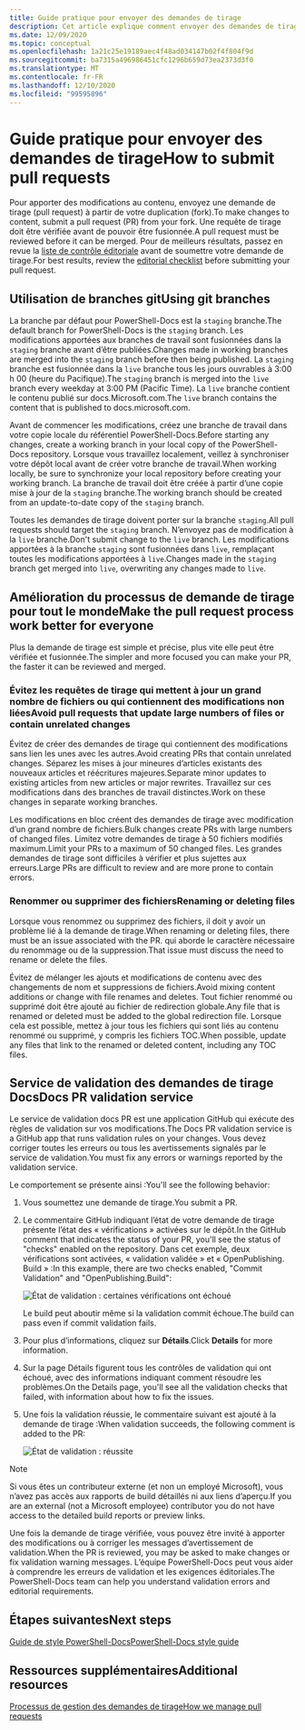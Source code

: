 ```yaml
---
title: Guide pratique pour envoyer des demandes de tirage
description: Cet article explique comment envoyer des demandes de tirage au référentiel PowerShell-Docs.
ms.date: 12/09/2020
ms.topic: conceptual
ms.openlocfilehash: 1a21c25e19189aec4f48ad034147b02f4f804f9d
ms.sourcegitcommit: ba7315a496986451cfc1296b659d73ea2373d3f0
ms.translationtype: MT
ms.contentlocale: fr-FR
ms.lasthandoff: 12/10/2020
ms.locfileid: "99595896"
---
```

# <a name="how-to-submit-pull-requests"></a><span data-ttu-id="51eda-103">Guide pratique pour envoyer des demandes de tirage</span><span class="sxs-lookup"><span data-stu-id="51eda-103">How to submit pull requests</span></span>

<span data-ttu-id="51eda-104">Pour apporter des modifications au contenu, envoyez une demande de tirage (pull request) à partir de votre duplication (fork).</span><span class="sxs-lookup"><span data-stu-id="51eda-104">To make changes to content, submit a pull request (PR) from your fork.</span></span> <span data-ttu-id="51eda-105">Une requête de tirage doit être vérifiée avant de pouvoir être fusionnée.</span><span class="sxs-lookup"><span data-stu-id="51eda-105">A pull request must be reviewed before it can be merged.</span></span> <span data-ttu-id="51eda-106">Pour de meilleurs résultats, passez en revue la [liste de contrôle éditoriale](editorial-checklist.md) avant de soumettre votre demande de tirage.</span><span class="sxs-lookup"><span data-stu-id="51eda-106">For best results, review the [editorial checklist](editorial-checklist.md) before submitting your pull request.</span></span>

## <a name="using-git-branches"></a><span data-ttu-id="51eda-107">Utilisation de branches git</span><span class="sxs-lookup"><span data-stu-id="51eda-107">Using git branches</span></span>

<span data-ttu-id="51eda-108">La branche par défaut pour PowerShell-Docs est la `staging` branche.</span><span class="sxs-lookup"><span data-stu-id="51eda-108">The default branch for PowerShell-Docs is the `staging` branch.</span></span> <span data-ttu-id="51eda-109">Les modifications apportées aux branches de travail sont fusionnées dans la `staging` branche avant d’être publiées.</span><span class="sxs-lookup"><span data-stu-id="51eda-109">Changes made in working branches are merged into the `staging` branch before then being published.</span></span> <span data-ttu-id="51eda-110">La `staging` branche est fusionnée dans la `live` branche tous les jours ouvrables à 3:00 h 00 (heure du Pacifique).</span><span class="sxs-lookup"><span data-stu-id="51eda-110">The `staging` branch is merged into the `live` branch every weekday at 3:00 PM (Pacific Time).</span></span> <span data-ttu-id="51eda-111">La `live` branche contient le contenu publié sur docs.Microsoft.com.</span><span class="sxs-lookup"><span data-stu-id="51eda-111">The `live` branch contains the content that is published to docs.microsoft.com.</span></span>

<span data-ttu-id="51eda-112">Avant de commencer les modifications, créez une branche de travail dans votre copie locale du référentiel PowerShell-Docs.</span><span class="sxs-lookup"><span data-stu-id="51eda-112">Before starting any changes, create a working branch in your local copy of the PowerShell-Docs repository.</span></span> <span data-ttu-id="51eda-113">Lorsque vous travaillez localement, veillez à synchroniser votre dépôt local avant de créer votre branche de travail.</span><span class="sxs-lookup"><span data-stu-id="51eda-113">When working locally, be sure to synchronize your local repository before creating your working branch.</span></span> <span data-ttu-id="51eda-114">La branche de travail doit être créée à partir d’une copie mise à jour de la `staging` branche.</span><span class="sxs-lookup"><span data-stu-id="51eda-114">The working branch should be created from an update-to-date copy of the `staging` branch.</span></span>

<span data-ttu-id="51eda-115">Toutes les demandes de tirage doivent porter sur la branche `staging`.</span><span class="sxs-lookup"><span data-stu-id="51eda-115">All pull requests should target the `staging` branch.</span></span> <span data-ttu-id="51eda-116">N’envoyez pas de modification à la `live` branche.</span><span class="sxs-lookup"><span data-stu-id="51eda-116">Don't submit change to the `live` branch.</span></span>
<span data-ttu-id="51eda-117">Les modifications apportées à la branche `staging` sont fusionnées dans `live`, remplaçant toutes les modifications apportées à `live`.</span><span class="sxs-lookup"><span data-stu-id="51eda-117">Changes made in the `staging` branch get merged into `live`, overwriting any changes made to `live`.</span></span>

## <a name="make-the-pull-request-process-work-better-for-everyone"></a><span data-ttu-id="51eda-118">Amélioration du processus de demande de tirage pour tout le monde</span><span class="sxs-lookup"><span data-stu-id="51eda-118">Make the pull request process work better for everyone</span></span>

<span data-ttu-id="51eda-119">Plus la demande de tirage est simple et précise, plus vite elle peut être vérifiée et fusionnée.</span><span class="sxs-lookup"><span data-stu-id="51eda-119">The simpler and more focused you can make your PR, the faster it can be reviewed and merged.</span></span>

### <a name="avoid-pull-requests-that-update-large-numbers-of-files-or-contain-unrelated-changes"></a><span data-ttu-id="51eda-120">Évitez les requêtes de tirage qui mettent à jour un grand nombre de fichiers ou qui contiennent des modifications non liées</span><span class="sxs-lookup"><span data-stu-id="51eda-120">Avoid pull requests that update large numbers of files or contain unrelated changes</span></span>

<span data-ttu-id="51eda-121">Évitez de créer des demandes de tirage qui contiennent des modifications sans lien les unes avec les autres.</span><span class="sxs-lookup"><span data-stu-id="51eda-121">Avoid creating PRs that contain unrelated changes.</span></span> <span data-ttu-id="51eda-122">Séparez les mises à jour mineures d’articles existants des nouveaux articles et réécritures majeures.</span><span class="sxs-lookup"><span data-stu-id="51eda-122">Separate minor updates to existing articles from new articles or major rewrites.</span></span> <span data-ttu-id="51eda-123">Travaillez sur ces modifications dans des branches de travail distinctes.</span><span class="sxs-lookup"><span data-stu-id="51eda-123">Work on these changes in separate working branches.</span></span>

<span data-ttu-id="51eda-124">Les modifications en bloc créent des demandes de tirage avec modification d’un grand nombre de fichiers.</span><span class="sxs-lookup"><span data-stu-id="51eda-124">Bulk changes create PRs with large numbers of changed files.</span></span> <span data-ttu-id="51eda-125">Limitez votre demandes de tirage à 50 fichiers modifiés maximum.</span><span class="sxs-lookup"><span data-stu-id="51eda-125">Limit your PRs to a maximum of 50 changed files.</span></span> <span data-ttu-id="51eda-126">Les grandes demandes de tirage sont difficiles à vérifier et plus sujettes aux erreurs.</span><span class="sxs-lookup"><span data-stu-id="51eda-126">Large PRs are difficult to review and are more prone to contain errors.</span></span>

### <a name="renaming-or-deleting-files"></a><span data-ttu-id="51eda-127">Renommer ou supprimer des fichiers</span><span class="sxs-lookup"><span data-stu-id="51eda-127">Renaming or deleting files</span></span>

<span data-ttu-id="51eda-128">Lorsque vous renommez ou supprimez des fichiers, il doit y avoir un problème lié à la demande de tirage.</span><span class="sxs-lookup"><span data-stu-id="51eda-128">When renaming or deleting files, there must be an issue associated with the PR.</span></span> <span data-ttu-id="51eda-129">qui aborde le caractère nécessaire du renommage ou de la suppression.</span><span class="sxs-lookup"><span data-stu-id="51eda-129">That issue must discuss the need to rename or delete the files.</span></span>

<span data-ttu-id="51eda-130">Évitez de mélanger les ajouts et modifications de contenu avec des changements de nom et suppressions de fichiers.</span><span class="sxs-lookup"><span data-stu-id="51eda-130">Avoid mixing content additions or change with file renames and deletes.</span></span> <span data-ttu-id="51eda-131">Tout fichier renommé ou supprimé doit être ajouté au fichier de redirection globale.</span><span class="sxs-lookup"><span data-stu-id="51eda-131">Any file that is renamed or deleted must be added to the global redirection file.</span></span> <span data-ttu-id="51eda-132">Lorsque cela est possible, mettez à jour tous les fichiers qui sont liés au contenu renommé ou supprimé, y compris les fichiers TOC.</span><span class="sxs-lookup"><span data-stu-id="51eda-132">When possible, update any files that link to the renamed or deleted content, including any TOC files.</span></span>

## <a name="docs-pr-validation-service"></a><span data-ttu-id="51eda-133">Service de validation des demandes de tirage Docs</span><span class="sxs-lookup"><span data-stu-id="51eda-133">Docs PR validation service</span></span>

<span data-ttu-id="51eda-134">Le service de validation docs PR est une application GitHub qui exécute des règles de validation sur vos modifications.</span><span class="sxs-lookup"><span data-stu-id="51eda-134">The Docs PR validation service is a GitHub app that runs validation rules on your changes.</span></span> <span data-ttu-id="51eda-135">Vous devez corriger toutes les erreurs ou tous les avertissements signalés par le service de validation.</span><span class="sxs-lookup"><span data-stu-id="51eda-135">You must fix any errors or warnings reported by the validation service.</span></span>

<span data-ttu-id="51eda-136">Le comportement se présente ainsi :</span><span class="sxs-lookup"><span data-stu-id="51eda-136">You'll see the following behavior:</span></span>

1. <span data-ttu-id="51eda-137">Vous soumettez une demande de tirage.</span><span class="sxs-lookup"><span data-stu-id="51eda-137">You submit a PR.</span></span>
1. <span data-ttu-id="51eda-138">Le commentaire GitHub indiquant l’état de votre demande de tirage présente l’état des « vérifications » activées sur le dépôt.</span><span class="sxs-lookup"><span data-stu-id="51eda-138">In the GitHub comment that indicates the status of your PR, you'll see the status of "checks" enabled on the repository.</span></span> <span data-ttu-id="51eda-139">Dans cet exemple, deux vérifications sont activées, « validation validée » et « OpenPublishing. Build » :</span><span class="sxs-lookup"><span data-stu-id="51eda-139">In this example, there are two checks enabled, "Commit Validation" and "OpenPublishing.Build":</span></span>

   ![État de validation : certaines vérifications ont échoué](media/pull-requests/validation-failed.png)

   <span data-ttu-id="51eda-141">Le build peut aboutir même si la validation commit échoue.</span><span class="sxs-lookup"><span data-stu-id="51eda-141">The build can pass even if commit validation fails.</span></span>

1. <span data-ttu-id="51eda-142">Pour plus d’informations, cliquez sur **Détails**.</span><span class="sxs-lookup"><span data-stu-id="51eda-142">Click **Details** for more information.</span></span>
1. <span data-ttu-id="51eda-143">Sur la page Détails figurent tous les contrôles de validation qui ont échoué, avec des informations indiquant comment résoudre les problèmes.</span><span class="sxs-lookup"><span data-stu-id="51eda-143">On the Details page, you'll see all the validation checks that failed, with information about how to fix the issues.</span></span>
1. <span data-ttu-id="51eda-144">Une fois la validation réussie, le commentaire suivant est ajouté à la demande de tirage :</span><span class="sxs-lookup"><span data-stu-id="51eda-144">When validation succeeds, the following comment is added to the PR:</span></span>

   ![État de validation : réussite](media/pull-requests/build-validation.png)

> [!NOTE]
> <span data-ttu-id="51eda-146">Si vous êtes un contributeur externe (et non un employé Microsoft), vous n’avez pas accès aux rapports de build détaillés ni aux liens d’aperçu.</span><span class="sxs-lookup"><span data-stu-id="51eda-146">If you are an external (not a Microsoft employee) contributor you do not have access to the detailed build reports or preview links.</span></span>

<span data-ttu-id="51eda-147">Une fois la demande de tirage vérifiée, vous pouvez être invité à apporter des modifications ou à corriger les messages d’avertissement de validation.</span><span class="sxs-lookup"><span data-stu-id="51eda-147">When the PR is reviewed, you may be asked to make changes or fix validation warning messages.</span></span> <span data-ttu-id="51eda-148">L’équipe PowerShell-Docs peut vous aider à comprendre les erreurs de validation et les exigences éditoriales.</span><span class="sxs-lookup"><span data-stu-id="51eda-148">The PowerShell-Docs team can help you understand validation errors and editorial requirements.</span></span>

## <a name="next-steps"></a><span data-ttu-id="51eda-149">Étapes suivantes</span><span class="sxs-lookup"><span data-stu-id="51eda-149">Next steps</span></span>

[<span data-ttu-id="51eda-150">Guide de style PowerShell-Docs</span><span class="sxs-lookup"><span data-stu-id="51eda-150">PowerShell-Docs style guide</span></span>](powershell-style-guide.md)

## <a name="additional-resources"></a><span data-ttu-id="51eda-151">Ressources supplémentaires</span><span class="sxs-lookup"><span data-stu-id="51eda-151">Additional resources</span></span>

[<span data-ttu-id="51eda-152">Processus de gestion des demandes de tirage</span><span class="sxs-lookup"><span data-stu-id="51eda-152">How we manage pull requests</span></span>](managing-pull-requests.md)

<!--link refs-->
[fork]: /contribute/get-started-setup-local#fork-the-repository
